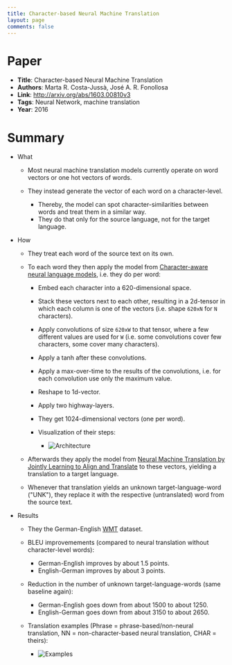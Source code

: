 ```yaml
---
title: Character-based Neural Machine Translation
layout: page
comments: false
---
```


# Paper

- **Title**: Character-based Neural Machine Translation
- **Authors**: Marta R. Costa-Jussà, José A. R. Fonollosa
- **Link**: <http://arxiv.org/abs/1603.00810v3>
- **Tags**: Neural Network, machine translation
- **Year**: 2016

# Summary

- What

  - Most neural machine translation models currently operate on word vectors or one hot vectors of words.
  - They instead generate the vector of each word on a character-level.

    - Thereby, the model can spot character-similarities between words and treat them in a similar way.
    - They do that only for the source language, not for the target language.

- How

  - They treat each word of the source text on its own.
  - To each word they then apply the model from [Character-aware neural language models](https://arxiv.org/abs/1508.06615), i.e. they do per word:

    - Embed each character into a 620-dimensional space.
    - Stack these vectors next to each other, resulting in a 2d-tensor in which each column is one of the vectors (i.e. shape `620xN` for `N` characters).
    - Apply convolutions of size `620xW` to that tensor, where a few different values are used for `W` (i.e. some convolutions cover few characters, some cover many characters).
    - Apply a tanh after these convolutions.
    - Apply a max-over-time to the results of the convolutions, i.e. for each convolution use only the maximum value.
    - Reshape to 1d-vector.
    - Apply two highway-layers.
    - They get 1024-dimensional vectors (one per word).
    - Visualization of their steps:

      - ![Architecture](../figs/test1.jpg)

  - Afterwards they apply the model from [Neural Machine Translation by Jointly Learning to Align and Translate](https://arxiv.org/abs/1409.0473) to these vectors, yielding a translation to a target language.

  - Whenever that translation yields an unknown target-language-word ("UNK"), they replace it with the respective (untranslated) word from the source text.

- Results

  - They the German-English [WMT](http://www.statmt.org/wmt15/translation-task.html) dataset.
  - BLEU improvemements (compared to neural translation without character-level words):

    - German-English improves by about 1.5 points.
    - English-German improves by about 3 points.

  - Reduction in the number of unknown target-language-words (same baseline again):

    - German-English goes down from about 1500 to about 1250.
    - English-German goes down from about 3150 to about 2650.

  - Translation examples (Phrase = phrase-based/non-neural translation, NN = non-character-based neural translation, CHAR = theirs):

    - ![Examples](../figs/test2.jpg)
